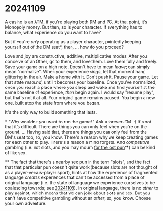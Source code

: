 # 20241109

A casino is an ATM, if you're playing both DM and PC. At that point, it's Monopoly money. But then, so is your character. If everything has to balance, what experience do you want to have?

But if you're _only_ operating as a player character, pointedly keeping yourself out of the DM seat\*, then, ... how do you proceed?

Love and joy are constructive, additive, multiplicative modes. After you conceive of an Other, go to them, and love them. Love them fully and freely. Save your game on a high note. Doesn't have to mean _leave_; can simply mean "normalize". When your experience _sings_, let that moment hang glittering in the air. Make a home with it. Don't push it. Pause your game. Let that state _resound_, until it becomes your baseline. Once you've normalized, once you reach a place where you sleep and wake and find yourself at the same baseline of experience, _then_ begin again. I would say "resume play", but that's not it at all. Your original game remains paused. You begin a new one, built atop the state from where you began.

It's the only way to build something that lasts.

\* "Why wouldn't you want to run the game?" Ask a forever-DM. :) It's not that it's difficult. There are things you can only feel when you're on the ground. ... Having said that, there are things you can only feel from the DM's seat too, so, you know. There's a reason why we keep creating games for each other to play. There's a reason a mind forgets. And _competitive_ gambling (i.e. not slots, and you may mourn [for the lost pun](08/)\*\*) can be kind of like sex.

\*\* The fact that there's a nearby sex pun in the term "slots", and the fact that that particular pun doesn't quite work (because slots are not thought of as a player-versus-player sport), hints at how the experience of fragmented language _creates_ experiences that can't be accessed from a place of original language (i.e. the state of language we experience ourselves to be coalescing towards; see [20241108](08/)). In original language, there is no _other_ to play against, which means that we can joke about slots and sex. But you can't have competitive gambling without an _other_, so, you know. Choose your own adventure.
